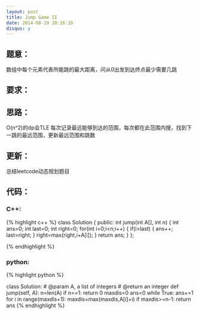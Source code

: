 ```yaml
---
layout: post
title: Jump Game II
date: 2014-08-19 20:16:16
disqus: y
---
```


## 题意：
数组中每个元素代表所能跳的最大距离，问从0出发到达终点最少需要几跳

## 要求：


## 思路：
O(n^2)的dp会TLE
每次记录最远能够到达的范围，每次都在此范围内搜，找到下一跳的最远范围，更新最远范围和跳数

## 更新：
总结leetcode动态规划题目

## 代码：

### C++:

{% highlight c++ %}
class Solution {
public:
    int jump(int A[], int n) {
        int ans=0;
        int last=0;
        int right=0;
        for(int i=0;i<n;i++)
        {
            if(i>last)
            {
                ans++;
                last=right;
            }
            right=max(right,i+A[i]);
        }
        return ans;
    }
};


 {% endhighlight %}
### python:

{% highlight python %}

class Solution:
    # @param A, a list of integers
    # @return an integer
    def jump(self, A):
        n=len(A)
        if n==1:
            return 0
        maxdis=0
        ans=0
        while True:
            ans+=1
            for i in range(maxdis+1):
                maxdis=max(maxdis,A[i]+i)
                if maxdis>=n-1:
                    return ans
 {% endhighlight %}
